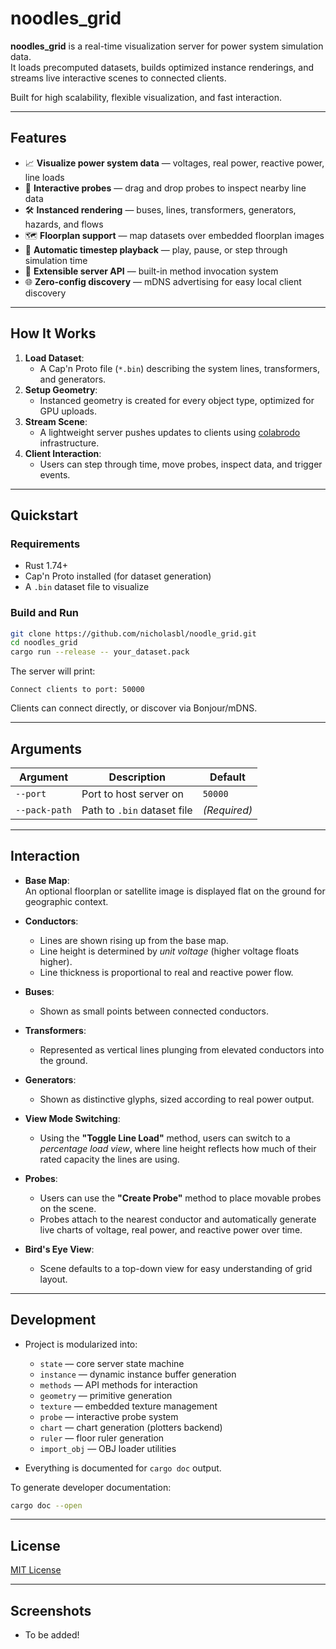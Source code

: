 # noodles_grid

**noodles_grid** is a real-time visualization server for power system simulation data.  
It loads precomputed datasets, builds optimized instance renderings, and streams live interactive scenes to connected clients.

Built for high scalability, flexible visualization, and fast interaction.

---

## Features

- 📈 **Visualize power system data** — voltages, real power, reactive power, line loads
- 🔎 **Interactive probes** — drag and drop probes to inspect nearby line data
- 🛠 **Instanced rendering** — buses, lines, transformers, generators, hazards, and flows
- 🗺 **Floorplan support** — map datasets over embedded floorplan images
- 🔄 **Automatic timestep playback** — play, pause, or step through simulation time
- 🧩 **Extensible server API** — built-in method invocation system
- 🌐 **Zero-config discovery** — mDNS advertising for easy local client discovery

---

## How It Works

1. **Load Dataset**: 
   - A Cap'n Proto file (`*.bin`) describing the system lines, transformers, and generators.
2. **Setup Geometry**:
   - Instanced geometry is created for every object type, optimized for GPU uploads.
3. **Stream Scene**:
   - A lightweight server pushes updates to clients using [colabrodo](https://github.com/InsightCenterNoodles/colabrodo) infrastructure.
4. **Client Interaction**:
   - Users can step through time, move probes, inspect data, and trigger events.

---

## Quickstart

### Requirements
- Rust 1.74+
- Cap'n Proto installed (for dataset generation)
- A `.bin` dataset file to visualize

### Build and Run

```bash
git clone https://github.com/nicholasbl/noodle_grid.git
cd noodles_grid
cargo run --release -- your_dataset.pack
```

The server will print:

```
Connect clients to port: 50000
```

Clients can connect directly, or discover via Bonjour/mDNS.

---

## Arguments

| Argument      | Description                 | Default      |
| ------------- | --------------------------- | ------------ |
| `--port`      | Port to host server on      | `50000`      |
| `--pack-path` | Path to `.bin` dataset file | *(Required)* |

---

## Interaction

- **Base Map**:  
  An optional floorplan or satellite image is displayed flat on the ground for geographic context.

- **Conductors**:
  - Lines are shown rising up from the base map.
  - Line height is determined by *unit voltage* (higher voltage floats higher).
  - Line thickness is proportional to real and reactive power flow.

- **Buses**:
  - Shown as small points between connected conductors.

- **Transformers**:
  - Represented as vertical lines plunging from elevated conductors into the ground.

- **Generators**:
  - Shown as distinctive glyphs, sized according to real power output.

- **View Mode Switching**:
  - Using the **"Toggle Line Load"** method, users can switch to a *percentage load view*, where line height reflects how much of their rated capacity the lines are using.

- **Probes**:
  - Users can use the **"Create Probe"** method to place movable probes on the scene.
  - Probes attach to the nearest conductor and automatically generate live charts of voltage, real power, and reactive power over time.

- **Bird's Eye View**:
  - Scene defaults to a top-down view for easy understanding of grid layout.

---

## Development

- Project is modularized into:
  - `state` — core server state machine
  - `instance` — dynamic instance buffer generation
  - `methods` — API methods for interaction
  - `geometry` — primitive generation
  - `texture` — embedded texture management
  - `probe` — interactive probe system
  - `chart` — chart generation (plotters backend)
  - `ruler` — floor ruler generation
  - `import_obj` — OBJ loader utilities

- Everything is documented for `cargo doc` output.

To generate developer documentation:

```bash
cargo doc --open
```

---

## License

[MIT License](LICENSE)

---

## Screenshots

* To be added!